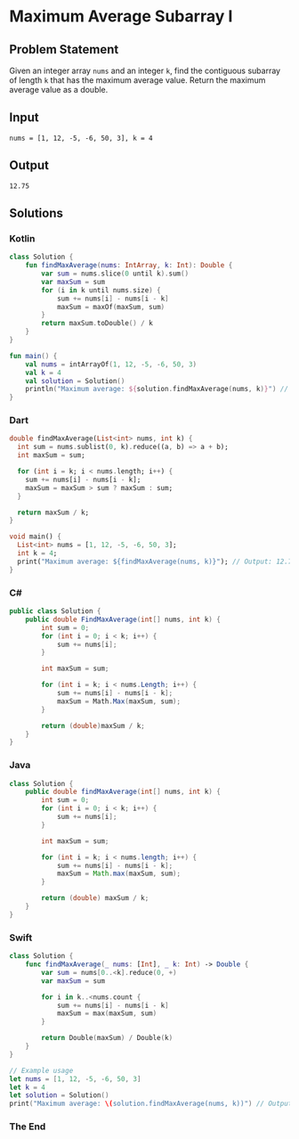 # Maximum Average Subarray I

## Problem Statement

Given an integer array `nums` and an integer `k`, find the contiguous subarray of length `k` that has the maximum average value. Return the maximum average value as a double.

## Input

```text
nums = [1, 12, -5, -6, 50, 3], k = 4
```

## Output

```text
12.75
```

## Solutions

### Kotlin

```kotlin
class Solution {
    fun findMaxAverage(nums: IntArray, k: Int): Double {
        var sum = nums.slice(0 until k).sum()
        var maxSum = sum
        for (i in k until nums.size) {
            sum += nums[i] - nums[i - k]
            maxSum = maxOf(maxSum, sum)
        }
        return maxSum.toDouble() / k
    }
}

fun main() {
    val nums = intArrayOf(1, 12, -5, -6, 50, 3)
    val k = 4
    val solution = Solution()
    println("Maximum average: ${solution.findMaxAverage(nums, k)}") // Output: 12.75
}
```

### Dart

```dart
double findMaxAverage(List<int> nums, int k) {
  int sum = nums.sublist(0, k).reduce((a, b) => a + b);
  int maxSum = sum;

  for (int i = k; i < nums.length; i++) {
    sum += nums[i] - nums[i - k];
    maxSum = maxSum > sum ? maxSum : sum;
  }

  return maxSum / k;
}

void main() {
  List<int> nums = [1, 12, -5, -6, 50, 3];
  int k = 4;
  print("Maximum average: ${findMaxAverage(nums, k)}"); // Output: 12.75
}
```

### C#

```csharp
public class Solution {
    public double FindMaxAverage(int[] nums, int k) {
        int sum = 0;
        for (int i = 0; i < k; i++) {
            sum += nums[i];
        }

        int maxSum = sum;

        for (int i = k; i < nums.Length; i++) {
            sum += nums[i] - nums[i - k];
            maxSum = Math.Max(maxSum, sum);
        }

        return (double)maxSum / k;
    }
}
```

### Java

```java
class Solution {
    public double findMaxAverage(int[] nums, int k) {
        int sum = 0;
        for (int i = 0; i < k; i++) {
            sum += nums[i];
        }

        int maxSum = sum;

        for (int i = k; i < nums.length; i++) {
            sum += nums[i] - nums[i - k];
            maxSum = Math.max(maxSum, sum);
        }

        return (double) maxSum / k;
    }
}
```

### Swift

```swift
class Solution {
    func findMaxAverage(_ nums: [Int], _ k: Int) -> Double {
        var sum = nums[0..<k].reduce(0, +)
        var maxSum = sum

        for i in k..<nums.count {
            sum += nums[i] - nums[i - k]
            maxSum = max(maxSum, sum)
        }

        return Double(maxSum) / Double(k)
    }
}

// Example usage
let nums = [1, 12, -5, -6, 50, 3]
let k = 4
let solution = Solution()
print("Maximum average: \(solution.findMaxAverage(nums, k))") // Output: 12.75
```

### The End
